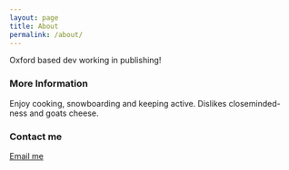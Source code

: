 ```yaml
---
layout: page
title: About
permalink: /about/
---
```


Oxford based dev working in publishing!

### More Information

Enjoy cooking, snowboarding and keeping active. Dislikes closeminded-ness and goats cheese.

### Contact me

[Email me](mailto:sgregory8@hotmail.co.uk)